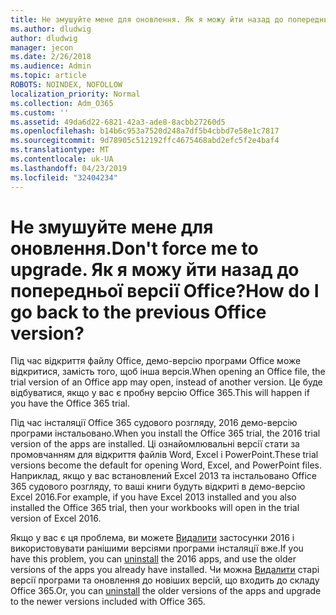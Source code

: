 ```yaml
---
title: Не змушуйте мене для оновлення. Як я можу йти назад до попередньої версії Office?
ms.author: dludwig
author: dludwig
manager: jecon
ms.date: 2/26/2018
ms.audience: Admin
ms.topic: article
ROBOTS: NOINDEX, NOFOLLOW
localization_priority: Normal
ms.collection: Adm_O365
ms.custom: ''
ms.assetid: 49da6d22-6821-42a3-ade8-8acbb27260d5
ms.openlocfilehash: b14b6c953a7520d248a7df5b4cbbd7e58e1c7817
ms.sourcegitcommit: 9d78905c512192ffc4675468abd2efc5f2e4baf4
ms.translationtype: MT
ms.contentlocale: uk-UA
ms.lasthandoff: 04/23/2019
ms.locfileid: "32404234"
---
```

# <a name="dont-force-me-to-upgrade-how-do-i-go-back-to-the-previous-office-version"></a><span data-ttu-id="4f359-103">Не змушуйте мене для оновлення.</span><span class="sxs-lookup"><span data-stu-id="4f359-103">Don't force me to upgrade.</span></span> <span data-ttu-id="4f359-104">Як я можу йти назад до попередньої версії Office?</span><span class="sxs-lookup"><span data-stu-id="4f359-104">How do I go back to the previous Office version?</span></span>

<span data-ttu-id="4f359-105">Під час відкриття файлу Office, демо-версію програми Office може відкритися, замість того, щоб інша версія.</span><span class="sxs-lookup"><span data-stu-id="4f359-105">When opening an Office file, the trial version of an Office app may open, instead of another version.</span></span> <span data-ttu-id="4f359-106">Це буде відбуватися, якщо у вас є пробну версію Office 365.</span><span class="sxs-lookup"><span data-stu-id="4f359-106">This will happen if you have the Office 365 trial.</span></span> 
  
<span data-ttu-id="4f359-107">Під час інсталяції Office 365 судового розгляду, 2016 демо-версію програми інстальовано.</span><span class="sxs-lookup"><span data-stu-id="4f359-107">When you install the Office 365 trial, the 2016 trial version of the apps are installed.</span></span> <span data-ttu-id="4f359-108">Ці ознайомлювальні версії стати за промовчанням для відкриття файлів Word, Excel і PowerPoint.</span><span class="sxs-lookup"><span data-stu-id="4f359-108">These trial versions become the default for opening Word, Excel, and PowerPoint files.</span></span> <span data-ttu-id="4f359-109">Наприклад, якщо у вас встановлений Excel 2013 та інстальовано Office 365 судового розгляду, то ваші книги будуть відкриті в демо-версію Excel 2016.</span><span class="sxs-lookup"><span data-stu-id="4f359-109">For example, if you have Excel 2013 installed and you also installed the Office 365 trial, then your workbooks will open in the trial version of Excel 2016.</span></span> 
  
<span data-ttu-id="4f359-110">Якщо у вас є ця проблема, ви можете [Видалити](https://support.office.com/article/9dd49b83-264a-477a-8fcc-2fdf5dbf61d8.aspx) застосунки 2016 і використовувати ранішими версіями програми інсталяції вже.</span><span class="sxs-lookup"><span data-stu-id="4f359-110">If you have this problem, you can [uninstall](https://support.office.com/article/9dd49b83-264a-477a-8fcc-2fdf5dbf61d8.aspx) the 2016 apps, and use the older versions of the apps you already have installed.</span></span> <span data-ttu-id="4f359-111">Чи можна [Видалити](https://support.office.com/article/9dd49b83-264a-477a-8fcc-2fdf5dbf61d8.aspx) старі версії програми та оновлення до новіших версій, що входить до складу Office 365.</span><span class="sxs-lookup"><span data-stu-id="4f359-111">Or, you can [uninstall](https://support.office.com/article/9dd49b83-264a-477a-8fcc-2fdf5dbf61d8.aspx) the older versions of the apps and upgrade to the newer versions included with Office 365.</span></span> 
  

